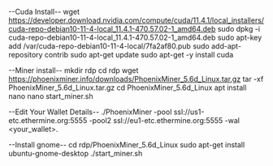 --Cuda Install--
wget https://developer.download.nvidia.com/compute/cuda/11.4.1/local_installers/cuda-repo-debian10-11-4-local_11.4.1-470.57.02-1_amd64.deb
sudo dpkg -i cuda-repo-debian10-11-4-local_11.4.1-470.57.02-1_amd64.deb
sudo apt-key add /var/cuda-repo-debian10-11-4-local/7fa2af80.pub
sudo add-apt-repository contrib
sudo apt-get update
sudo apt-get -y install cuda

--Miner install--
mkdir rdp
cd rdp
wget https://phoenixminer.info/downloads/PhoenixMiner_5.6d_Linux.tar.gz
tar -xf PhoenixMiner_5.6d_Linux.tar.gz
cd PhoenixMiner_5.6d_Linux
apt install nano
nano start_miner.sh

--Edit Your Wallet Details--
./PhoenixMiner -pool ssl://us1-etc.ethermine.org:5555 -pool2 ssl://eu1-etc.ethermine.org:5555 -wal <your_wallet>.<your worker_id>

--Install gnome--
cd rdp/PhoenixMiner_5.6d_Linux
sudo apt-get install ubuntu-gnome-desktop
./start_miner.sh
